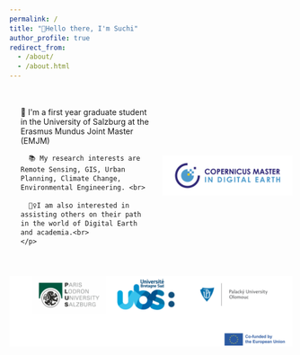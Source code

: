 ```yaml
---
permalink: /
title: "👋Hello there, I'm Suchi"
author_profile: true
redirect_from: 
  - /about/
  - /about.html
---
```

<div style="display: flex; align-items: center;">
  <!-- Right Side: Text -->
  <div style="flex: 1; padding: 20px;">
    <p>
      👧 I'm a first year graduate student in the University of Salzburg at the Erasmus Mundus Joint Master (EMJM) <br>
      
      📚 My research interests are Remote Sensing, GIS, Urban Planning, Climate Change, Environmental Engineering. <br>
      
      🙋‍♀️I am also interested in assisting others on their path in the world of Digital Earth and academia.<br>
    </p>
  </div>
    <!-- Left Side: Image -->
  <div style="flex: 1; text-align: center;">
    <img src="images/cde.png" alt="Description" style="max-width: 100%; height: auto;">
  </div>
</div>


<html lang="en">
<head>
  <meta charset="UTF-8">
  <meta name="viewport" content="width=device-width, initial-scale=3.0">
  <title>Image Resize Example</title>
  <style>
    /* Image container styling */
    .image-container {
      text-align: center; /* Center the image horizontally */
      margin-top: 20px;
    }

    /* Resize the image */
    .resized-image {
      width: 900px; /* Set desired width */
      height: auto; /* Maintain aspect ratio */
    }
  </style>
</head>
<body>
  
  <div class="image-container">
    <!-- Replace the src attribute with your GitHub image path -->
    <img src="images/new banner.png" alt="My Photo" class="resized-image">
  </div>

</body>
</html>




